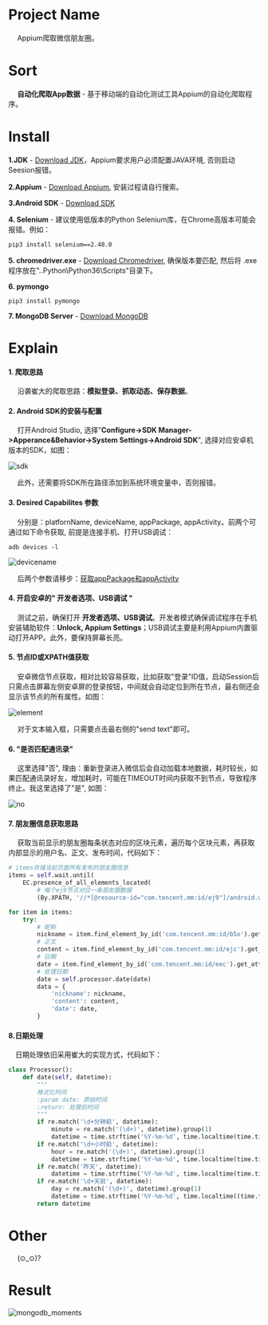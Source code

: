 # Project Name
&emsp; Appium爬取微信朋友圈。

# Sort
&emsp; **自动化爬取App数据** - 基于移动端的自动化测试工具Appium的自动化爬取程序。

# Install
**1.JDK** - [Download JDK](https://www.oracle.com/technetwork/java/javase/downloads/jdk11-downloads-5066655.html)，Appium要求用户必须配置JAVA环境, 否则启动Seesion报错。

**2.Appium** - [Download Appium](https://github.com/appium/appium-desktop/releases), 安装过程请自行搜索。

**3.Android SDK** - [Download SDK](https://developer.android.com/studio/index.html?hl=zh-cn)

**4. Selenium** - 建议使用低版本的Python Selenium库，在Chrome高版本可能会报错。例如：
```
pip3 install selenium==2.48.0
```
**5. chromedriver.exe** - [Download Chromedriver](http://npm.taobao.org/mirrors/chromedriver/),  确保版本要匹配, 然后将 .exe 程序放在"..Python\Python36\Scripts"目录下。

**6. pymongo**
```
pip3 install pymongo
```

**7. MongoDB Server** - [Download MongoDB](https://www.mongodb.com/)


# Explain
#### 1. 爬取思路
&emsp; 沿袭崔大的爬取思路：**模拟登录、抓取动态、保存数据**。

#### 2. Android SDK的安装与配置
&emsp; 打开Android Studio, 选择"**Configure->SDK Manager->Apperance&Behavior->System Settings->Android SDK**", 选择对应安卓机版本的SDK，如图：

![sdk](https://github.com/Northxw/Python3_WebSpider/blob/master/05-Moments/plates/SDK.png)

&emsp; 此外，还需要将SDK所在路径添加到系统环境变量中，否则报错。

#### 3. Desired Capabilites 参数
&emsp; 分别是：platfornName, deviceName, appPackage, appActivity。前两个可通过如下命令获取, 前提是连接手机、打开USB调试：
```
adb devices -l
```

![devicename](https://github.com/Northxw/Python3_WebSpider/blob/master/05-Moments/plates/device_name.png)

&emsp; 后两个参数请移步：[获取appPackage和appActivity](https://blog.csdn.net/mtbaby/article/details/78676477)

#### 4. 开启安卓的" 开发者选项、USB调试 "
&emsp; 测试之前，确保打开 **开发者选项、USB调试**。开发者模式确保调试程序在手机安装辅助软件：**Unlock, Appium Settings**；USB调试主要是利用Appium内置驱动打开APP。此外，要保持屏幕长亮。

#### 5. 节点ID或XPATH值获取
&emsp; 安卓微信节点获取，相对比较容易获取，比如获取"登录"ID值，启动Session后只需点击屏幕左侧安卓屏的登录按钮，中间就会自动定位到所在节点，最右侧还会显示该节点的所有属性。如图：

![element](https://github.com/Northxw/Python3_WebSpider/blob/master/05-Moments/plates/login.png)

&emsp; 对于文本输入框，只需要点击最右侧的"send text"即可。

#### 6. "是否匹配通讯录"
&emsp; 这里选择"否", 理由：重新登录进入微信后会自动加载本地数据，耗时较长，如果匹配通讯录好友，增加耗时，可能在TIMEOUT时间内获取不到节点，导致程序终止。我这里选择了"是", 如图：

![no](https://github.com/Northxw/Python3_WebSpider/blob/master/05-Moments/plates/yes-no.png)

#### 7. 朋友圈信息获取思路
&emsp; 获取当前显示的朋友圈每条状态对应的区块元素，遍历每个区块元素，再获取内部显示的用户名、正文、发布时间，代码如下：
```Python
# items存储当前页面所有发布的朋友圈信息
items = self.wait.until(
    EC.presence_of_all_elements_located(
        # 每个ej9节点对应一条朋友圈数据
        (By.XPATH, '//*[@resource-id="com.tencent.mm:id/ej9"]/android.widget.LinearLayout')))

for item in items:
    try:
        # 昵称
        nickname = item.find_element_by_id('com.tencent.mm:id/b5o').get_attribute('text')
        # 正文
        content = item.find_element_by_id('com.tencent.mm:id/ejc').get_attribute('text')
        # 日期
        date = item.find_element_by_id('com.tencent.mm:id/eec').get_attribute('text')
        # 处理日期
        date = self.processor.date(date)
        data = {
            'nickname': nickname,
            'content': content,
            'date': date,
        }

```

#### 8.日期处理
&emsp;日期处理依旧采用崔大的实现方式，代码如下：
```Python
class Processor():
    def date(self, datetime):
        """
        格式化时间
        :param date: 原始时间
        :return: 处理后时间
        """
        if re.match('\d+分钟前', datetime):
            minute = re.match('(\d+)', datetime).group(1)
            datetime = time.strftime('%Y-%m-%d', time.localtime(time.time() - float(minute) * 60))
        if re.match('\d+小时前', datetime):
            hour = re.match('(\d+)', datetime).group(1)
            datetime = time.strftime('%Y-%m-%d', time.localtime(time.time() - float(hour) * 60 * 60))
        if re.match('昨天', datetime):
            datetime = time.strftime('%Y-%m-%d', time.localtime(time.time() - 24 * 60 * 60))
        if re.match('\d+天前', datetime):
            day = re.match('(\d+)', datetime).group(1)
            datetime = time.strftime('%Y-%m-%d', time.localtime((time.time()) - float(day) * 24 * 60 * 60))
        return datetime
```

# Other
&emsp; (⊙_⊙)?

# Result
![mongodb_moments](https://github.com/Northxw/Python3_WebSpider/blob/master/05-Moments/plates/moment_db.png)
